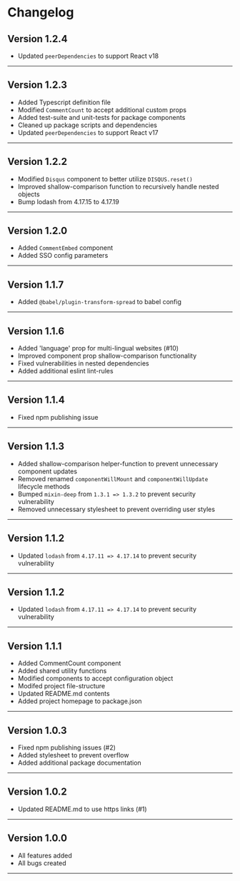 # Changelog  

## Version 1.2.4  

  * Updated `peerDependencies` to support React v18

--------------------------------  

## Version 1.2.3  

  * Added Typescript definition file
  * Modified `CommentCount` to accept additional custom props
  * Added test-suite and unit-tests for package components   
  * Cleaned up package scripts and dependencies
  * Updated `peerDependencies` to support React v17 

--------------------------------  

## Version 1.2.2  

  * Modified `Disqus` component to better utilize `DISQUS.reset()`  
  * Improved shallow-comparison function to recursively handle nested objects  
  * Bump lodash from 4.17.15 to 4.17.19  

--------------------------------  

## Version 1.2.0  

  * Added `CommentEmbed` component  
  * Added SSO config parameters  

--------------------------------  

## Version 1.1.7  

  * Added `@babel/plugin-transform-spread` to babel config  

--------------------------------  

## Version 1.1.6  

  * Added 'language' prop for multi-lingual websites (#10)  
  * Improved component prop shallow-comparison functionality  
  * Fixed vulnerabilities in nested dependencies  
  * Added additional eslint lint-rules  

--------------------------------  

## Version 1.1.4  

  * Fixed npm publishing issue

--------------------------------  

## Version 1.1.3  

  * Added shallow-comparison helper-function to prevent unnecessary component updates
  * Removed renamed `componentWillMount` and `componentWillUpdate` lifecycle methods
  * Bumped `mixin-deep` from `1.3.1 => 1.3.2` to prevent security vulnerability
  * Removed unnecessary stylesheet to prevent overriding user styles

--------------------------------  

## Version 1.1.2  

  * Updated `lodash` from `4.17.11 => 4.17.14` to prevent security vulnerability

--------------------------------  

## Version 1.1.2  

  * Updated `lodash` from `4.17.11 => 4.17.14` to prevent security vulnerability

--------------------------------  

## Version 1.1.1  

  * Added CommentCount component
  * Added shared utility functions
  * Modified components to accept configuration object
  * Modifed project file-structure
  * Updated README.md contents
  * Added project homepage to package.json

--------------------------------  

## Version 1.0.3  

  * Fixed npm publishing issues (#2)
  * Added stylesheet to prevent overflow
  * Added additional package documentation

--------------------------------  

## Version 1.0.2  

  * Updated README.md to use https links (#1)  

--------------------------------  

## Version 1.0.0  

  * All features added  
  * All bugs created  

--------------------------------  
